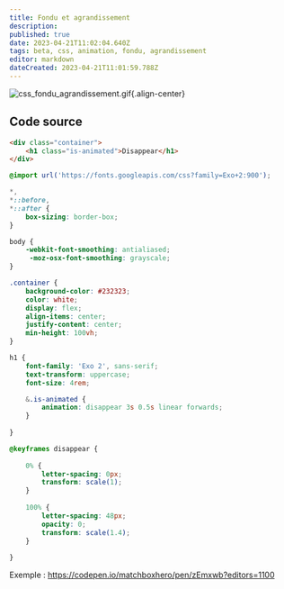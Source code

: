```yaml
---
title: Fondu et agrandissement
description: 
published: true
date: 2023-04-21T11:02:04.640Z
tags: beta, css, animation, fondu, agrandissement
editor: markdown
dateCreated: 2023-04-21T11:01:59.788Z
---
```


![css_fondu_agrandissement.gif](/assets/img/developpement/css/css_fondu_agrandissement.gif){.align-center}

## Code source

```html
<div class="container">
	<h1 class="is-animated">Disappear</h1>
</div>
```

```css
@import url('https://fonts.googleapis.com/css?family=Exo+2:900');

*,
*::before,
*::after {
	box-sizing: border-box;
}

body {
	-webkit-font-smoothing: antialiased;
     -moz-osx-font-smoothing: grayscale;
}

.container {
	background-color: #232323;
	color: white;
	display: flex;
	align-items: center;
	justify-content: center;
	min-height: 100vh;
}

h1 {
	font-family: 'Exo 2', sans-serif;
	text-transform: uppercase;
	font-size: 4rem;

	&.is-animated {
		animation: disappear 3s 0.5s linear forwards;
	}
	
}

@keyframes disappear {
	
	0% {
		letter-spacing: 0px;
		transform: scale(1);
	}
	
	100% {
		letter-spacing: 48px;
		opacity: 0;
		transform: scale(1.4);
	}
	
}
```

Exemple : https://codepen.io/matchboxhero/pen/zEmxwb?editors=1100